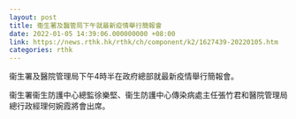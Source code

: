 ```yaml
---
layout: post
title: 衞生署及醫管局下午就最新疫情舉行簡報會
date: 2022-01-05 14:39:06.000000000 +08:00
link: https://news.rthk.hk/rthk/ch/component/k2/1627439-20220105.htm
categories: rthk
---
```


衞生署及醫院管理局下午4時半在政府總部就最新疫情舉行簡報會。

衞生署衞生防護中心總監徐樂堅、衞生防護中心傳染病處主任張竹君和醫院管理局總行政經理何婉霞將會出席。
